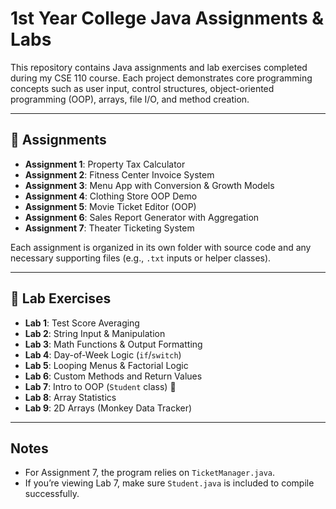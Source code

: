 # 1st Year College Java Assignments & Labs

This repository contains Java assignments and lab exercises completed during my CSE 110 course. Each project demonstrates core programming concepts such as user input, control structures, object-oriented programming (OOP), arrays, file I/O, and method creation.

---

## 📁 Assignments

- **Assignment 1**: Property Tax Calculator  
- **Assignment 2**: Fitness Center Invoice System  
- **Assignment 3**: Menu App with Conversion & Growth Models  
- **Assignment 4**: Clothing Store OOP Demo  
- **Assignment 5**: Movie Ticket Editor (OOP)  
- **Assignment 6**: Sales Report Generator with Aggregation  
- **Assignment 7**: Theater Ticketing System 

Each assignment is organized in its own folder with source code and any necessary supporting files (e.g., `.txt` inputs or helper classes).

---

## 🧪 Lab Exercises

- **Lab 1**: Test Score Averaging
- **Lab 2**: String Input & Manipulation
- **Lab 3**: Math Functions & Output Formatting
- **Lab 4**: Day-of-Week Logic (`if`/`switch`)
- **Lab 5**: Looping Menus & Factorial Logic
- **Lab 6**: Custom Methods and Return Values
- **Lab 7**: Intro to OOP (`Student` class) 🔺
- **Lab 8**: Array Statistics
- **Lab 9**: 2D Arrays (Monkey Data Tracker)

---

## Notes

- For Assignment 7, the program relies on `TicketManager.java`.
- If you’re viewing Lab 7, make sure `Student.java` is included to compile successfully.

